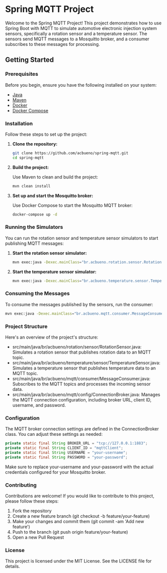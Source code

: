 # Spring MQTT Project

Welcome to the Spring MQTT Project! This project demonstrates how to use Spring Boot with MQTT to simulate automotive electronic injection system sensors, specifically a rotation sensor and a temperature sensor. 
The sensors send MQTT messages to a Mosquitto broker, and a consumer subscribes to these messages for processing.

## Getting Started

### Prerequisites
Before you begin, ensure you have the following installed on your system:

- [Java](https://www.oracle.com/java/technologies/javase-downloads.html)
- [Maven](https://maven.apache.org/install.html)
- [Docker](https://www.docker.com/get-started)
- [Docker Compose](https://docs.docker.com/compose/install/)
 
### Installation

Follow these steps to set up the project:

1. **Clone the repository:**

    ```bash
    git clone https://github.com/acbueno/spring-mqtt.git
    cd spring-mqtt
    ```

2. **Build the project:**

    Use Maven to clean and build the project:

    ```bash
    mvn clean install
    ```

3. **Set up and start the Mosquitto broker:**

    Use Docker Compose to start the Mosquitto MQTT broker:

    ```bash
    docker-compose up -d
    ```

### Running the Simulators

You can run the rotation sensor and temperature sensor simulators to start publishing MQTT messages:

1. **Start the rotation sensor simulator:**

    ```bash
    mvn exec:java -Dexec.mainClass="br.acbueno.rotation.sensor.RotationSensor"
    ```

2. **Start the temperature sensor simulator:**

    ```bash
    mvn exec:java -Dexec.mainClass="br.acbueno.temperature.sensor.TemperatureSensor"
    ```

### Consuming the Messages

To consume the messages published by the sensors, run the consumer:

```bash
mvn exec:java -Dexec.mainClass="br.acbueno.mqtt.consumer.MessageConsumer"
```
### Project Structure
Here's an overview of the project's structure:

- src/main/java/br/acbueno/rotation/sensor/RotationSensor.java: Simulates a rotation sensor that publishes rotation data to an MQTT topic.
- src/main/java/br/acbueno/temperature/sensor/TemperatureSensor.java: Simulates a temperature sensor that publishes temperature data to an MQTT topic.
- src/main/java/br/acbueno/mqtt/consumer/MessageConsumer.java: Subscribes to the MQTT topics and processes the incoming sensor data.
- src/main/java/br/acbueno/mqtt/config/ConnectionBroker.java: Manages the MQTT connection configuration, including broker URL, client ID, username, and password.

### Configuration
The MQTT broker connection settings are defined in the ConnectionBroker class. You can adjust these settings as needed:
```java
private static final String BROKER_URL = "tcp://127.0.0.1:1883";
private static final String CLIENT_ID = "mqttClient";
private static final String USERNAME = "your-username";
private static final String PASSWORD = "your-password";
```
Make sure to replace your-username and your-password with the actual credentials configured for your Mosquitto broker.

### Contributing
Contributions are welcome! If you would like to contribute to this project, please follow these steps:
  1. Fork the repository
  2. Create a new feature branch (git checkout -b feature/your-feature)
  3. Make your changes and commit them (git commit -am 'Add new feature')
  4. Push to the branch (git push origin feature/your-feature)
  5. Open a new Pull Request
### License
This project is licensed under the MIT License. See the LICENSE file for details.
